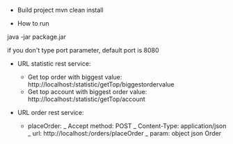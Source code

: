 - Build project 
mvn clean install

- How to run

java -jar package.jar <port>

if you don't type port parameter, default port is 8080

- URL statistic rest service:
 	+ Get top order with biggest value: http://localhost:<port>/statistic/getTop/biggestordervalue
 	+ Get top account with biggest order value: http://localhost:<port>/statistic/getTop/account
 
- URL order rest service:
 	+ placeOrder: 
 		_ Accept method: POST
 		_ Content-Type: application/json
 		_ url: http://localhost:<port>/orders/placeOrder
 		_ param: object json Order
 		
 